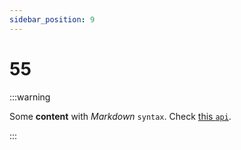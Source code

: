 ```yaml
---
sidebar_position: 9
---
```


# 55

:::warning

Some **content** with _Markdown_ `syntax`. Check [this `api`](#).

:::